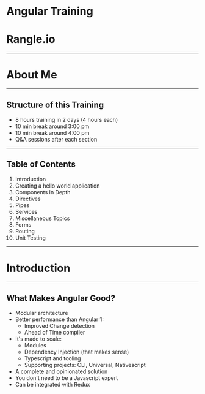 # Angular Training

# Rangle.io

---

# About Me

---

## Structure of this Training

- 8 hours training in 2 days (4 hours each)
- 10 min break around 3:00 pm
- 10 min break around 4:00 pm
- Q&A sessions after each section

---

## Table of Contents

1. Introduction
1. Creating a hello world application
1. Components In Depth
1. Directives
1. Pipes
1. Services
1. Miscellaneous Topics
1. Forms
1. Routing
1. Unit Testing

---

# Introduction

---

## What Makes Angular Good?

- Modular architecture
- Better performance than Angular 1:
  - Improved Change detection
  - Ahead of Time compiler
- It's made to scale:
  - Modules
  - Dependency Injection (that makes sense)
  - Typescript and tooling
  - Supporting projects: CLI, Universal, Nativescript
- A complete and opinionated solution
- You don't need to be a Javascript expert
- Can be integrated with Redux